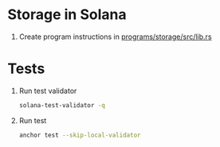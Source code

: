 # Storage in Solana

1. Create program instructions in [programs/storage/src/lib.rs](./programs/storage/src/lib.rs)

# Tests

1. Run test validator

   ```zsh
   solana-test-validator -q
   ```

1. Run test

   ```zsh
   anchor test --skip-local-validator
   ```
